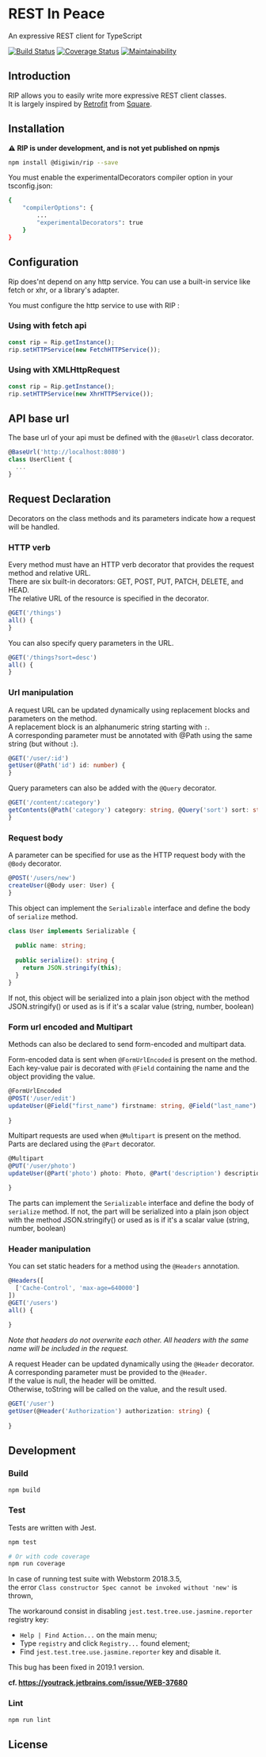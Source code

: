 # REST In Peace

An expressive REST client for TypeScript

[![Build Status](https://travis-ci.com/digiwinfr/rip.svg?branch=develop)](https://travis-ci.com/digiwinfr/rip)
[![Coverage Status](https://coveralls.io/repos/github/digiwinfr/rip/badge.svg?branch=develop)](https://coveralls.io/github/digiwinfr/rip?branch=develop)
[![Maintainability](https://api.codeclimate.com/v1/badges/2118b0ff758b5e29cefb/maintainability)](https://codeclimate.com/github/digiwinfr/rip/maintainability)

## Introduction

RIP allows you to easily write more expressive REST client classes.  
It is largely inspired by [Retrofit](https://square.github.io/retrofit/) from [Square](https://squareup.com).



## Installation

**:warning: RIP is under development, and is not yet published on npmjs**

```bash
npm install @digiwin/rip --save
```

You must enable the experimentalDecorators compiler option in your tsconfig.json:

```bash
{
    "compilerOptions": {
        ...
        "experimentalDecorators": true
    }
}
```

## Configuration

Rip does'nt depend on any http service. You can use a built-in service like fetch or xhr, or a library's adapter.

You must configure the http service to use with RIP :
 
### Using with fetch api

```typescript
const rip = Rip.getInstance();
rip.setHTTPService(new FetchHTTPService());
```

### Using with XMLHttpRequest

```typescript
const rip = Rip.getInstance();
rip.setHTTPService(new XhrHTTPService());
```

## API base url

The base url of your api must be defined with the `@BaseUrl` class decorator. 

```typescript
@BaseUrl('http://localhost:8080')
class UserClient {
  ...
}
```

## Request Declaration
Decorators on the class methods and its parameters indicate how a request will be handled.

### HTTP verb
Every method must have an HTTP verb decorator that provides the request method and relative URL.  
There are six built-in decorators: GET, POST, PUT, PATCH, DELETE, and HEAD.  
The relative URL of the resource is specified in the decorator.

```typescript
@GET('/things')
all() {
}
```

You can also specify query parameters in the URL.

```typescript
@GET('/things?sort=desc')
all() {
}
```
### Url manipulation

A request URL can be updated dynamically using replacement blocks and parameters on the method.  
A replacement block is an alphanumeric string starting with `:`.  
A corresponding parameter must be annotated with @Path using the same string (but without `:`).

```typescript
@GET('/user/:id')
getUser(@Path('id') id: number) {
}
```

Query parameters can also be added with the `@Query` decorator.

```typescript
@GET('/content/:category')
getContents(@Path('category') category: string, @Query('sort') sort: string) {
}
```
### Request body

A parameter can be specified for use as the HTTP request body with the `@Body` decorator.

```typescript
@POST('/users/new')
createUser(@Body user: User) {
}
```

This object can implement the `Serializable` interface and define the body of `serialize` method.

```typescript
class User implements Serializable {
  
  public name: string;
  
  public serialize(): string {
    return JSON.stringify(this);
  }
}
```

If not, this object will be serialized into a plain json object with the method JSON.stringify() or used as is if it's a scalar value (string, number, boolean) 

### Form url encoded and Multipart

Methods can also be declared to send form-encoded and multipart data.

Form-encoded data is sent when `@FormUrlEncoded` is present on the method. 
Each key-value pair is decorated with `@Field` containing the name and the object providing the value.

```typescript
@FormUrlEncoded
@POST('/user/edit')
updateUser(@Field("first_name") firstname: string, @Field("last_name") lastname: string) {
  
}
```

Multipart requests are used when `@Multipart` is present on the method.  
Parts are declared using the `@Part` decorator.

```typescript
@Multipart
@PUT('/user/photo')
updateUser(@Part('photo') photo: Photo, @Part('description') description: string) {

}
```

The parts can implement the `Serializable` interface and define the body of `serialize` method.
If not, the part will be serialized into a plain json object with the method JSON.stringify() or used as is if it's a scalar value (string, number, boolean) 

### Header manipulation

You can set static headers for a method using the `@Headers` annotation.

```typescript
@Headers([
  ['Cache-Control', 'max-age=640000']
])
@GET('/users')
all() {
  
}
```

*Note that headers do not overwrite each other. All headers with the same name will be included in the request.*

A request Header can be updated dynamically using the `@Header` decorator.  
A corresponding parameter must be provided to the `@Header`.  
If the value is null, the header will be omitted.  
Otherwise, toString will be called on the value, and the result used.

```typescript
@GET('/user')
getUser(@Header('Authorization') authorization: string) {
  
}
```

## Development

### Build

```bash
npm build
```

### Test

Tests are written with Jest.

```bash
npm test

# Or with code coverage
npm run coverage
```

In case of running test suite with Webstorm 2018.3.5,  
the error `Class constructor Spec cannot be invoked without 'new'` is thrown,

The workaround consist in disabling `jest.test.tree.use.jasmine.reporter` registry key:

- `Help | Find Action...` on the main menu;
- Type `registry` and click `Registry...` found element;
- Find `jest.test.tree.use.jasmine.reporter` key and disable it.

This bug has been fixed in 2019.1 version.

**cf. https://youtrack.jetbrains.com/issue/WEB-37680**

### Lint

```bash
npm run lint
```

## License
